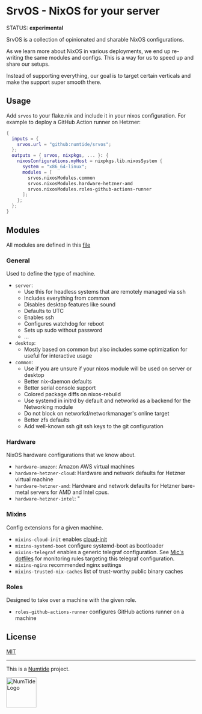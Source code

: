 # SrvOS - NixOS for your server

STATUS: **experimental**

SrvOS is a collection of opinionated and sharable NixOS configurations.

As we learn more about NixOS in various deployments, we end up re-writing the same modules and configs. This is a way for us to speed up and share our setups.

Instead of supporting everything, our goal is to target certain verticals and make the support super smooth there.

## Usage

Add `srvos` to your flake.nix and include it in your nixos configuration. For
example to deploy a GitHub Action runner on Hetzner:

```nix
{
  inputs = {
    srvos.url = "github:numtide/srvos";
  };
  outputs = { srvos, nixpkgs, ... }: {
    nixosConfigurations.myHost = nixpkgs.lib.nixosSystem {
      system = "x86_64-linux";
      modules = [
        srvos.nixosModules.common
        srvos.nixosModules.hardware-hetzner-amd
        srvos.nixosModules.roles-github-actions-runner
      ];
    };
  };
}
```

## Modules

All modules are defined in this [file](default.nix)

### General

Used to define the type of machine.

- `server`:
  - Use this for headless systems that are remotely managed via ssh
  - Includes everything from common
  - Disables desktop features like sound
  - Defaults to UTC
  - Enables ssh
  - Configures watchdog for reboot
  - Sets up sudo without password
  - ...
- `desktop`:
  - Mostly based on common but also includes some optimization for useful for interactive usage
- `common`:
  - Use if you are unsure if your nixos module will be used on server or desktop
  - Better nix-daemon defaults
  - Better serial console support
  - Colored package diffs on nixos-rebuild
  - Use systemd in initrd by default and networkd as a backend for the
    Networking module
  - Do not block on networkd/networkmanager's online target
  - Better zfs defaults
  - Add well-known ssh git ssh keys to the git configuration

### Hardware

NixOS hardware configurations that we know about.

- `hardware-amazon`: Amazon AWS virtual machines
- `hardware-hetzner-cloud`: Hardware and network defaults for Hetzner virtual machine
- `hardware-hetzner-amd`: Hardware and network defaults for Hetzner bare-metal servers for AMD and Intel cpus.
- `hardware-hetzner-intel`: "

### Mixins

Config extensions for a given machine.

- `mixins-cloud-init` enables [cloud-init](https://cloud-init.io)
- `mixins-systemd-boot` configure systemd-boot as bootloader
- `mixins-telegraf` enables a generic telegraf configuration. See [Mic's dotfiles](https://github.com/Mic92/dotfiles/blob/master/nixos/eva/modules/prometheus/alert-rules.nix)
  for monitoring rules targeting this telegraf configuration.
- `mixins-nginx` recommended nginx settings
- `mixins-trusted-nix-caches` list of trust-worthy public binary caches

### Roles

Designed to take over a machine with the given role.

- `roles-github-actions-runner` configures GitHub actions runner on a machine

## License

[MIT](LICENSE)

***

This is a [Numtide](https://numtide.com) project.

<img src="https://numtide.com/logo.png" alt="NumTide Logo" width="80">
